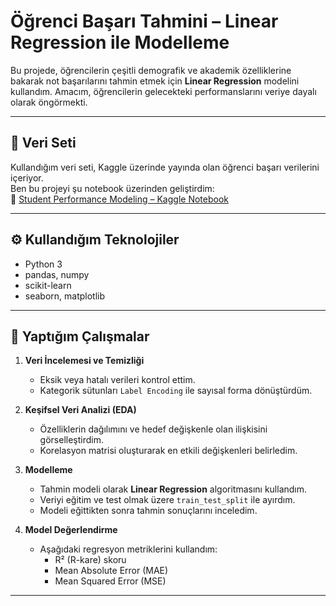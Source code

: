 # Öğrenci Başarı Tahmini – Linear Regression ile Modelleme

Bu projede, öğrencilerin çeşitli demografik ve akademik özelliklerine bakarak not başarılarını tahmin etmek için **Linear Regression** modelini kullandım. Amacım, öğrencilerin gelecekteki performanslarını veriye dayalı olarak öngörmekti.

---

## 📁 Veri Seti

Kullandığım veri seti, Kaggle üzerinde yayında olan öğrenci başarı verilerini içeriyor.  
Ben bu projeyi şu notebook üzerinden geliştirdim:  
📌 [Student Performance Modeling – Kaggle Notebook](https://www.kaggle.com/code/talhayldz/student-performance-modeling-87)


---

## ⚙️ Kullandığım Teknolojiler

- Python 3
- pandas, numpy
- scikit-learn
- seaborn, matplotlib

---

## 🧪 Yaptığım Çalışmalar

1. **Veri İncelemesi ve Temizliği**  
   - Eksik veya hatalı verileri kontrol ettim.  
   - Kategorik sütunları `Label Encoding` ile sayısal forma dönüştürdüm.

2. **Keşifsel Veri Analizi (EDA)**  
   - Özelliklerin dağılımını ve hedef değişkenle olan ilişkisini görselleştirdim.  
   - Korelasyon matrisi oluşturarak en etkili değişkenleri belirledim.

3. **Modelleme**  
   - Tahmin modeli olarak **Linear Regression** algoritmasını kullandım.  
   - Veriyi eğitim ve test olmak üzere `train_test_split` ile ayırdım.  
   - Modeli eğittikten sonra tahmin sonuçlarını inceledim.

4. **Model Değerlendirme**  
   - Aşağıdaki regresyon metriklerini kullandım:
     - R² (R-kare) skoru
     - Mean Absolute Error (MAE)
     - Mean Squared Error (MSE)

---
